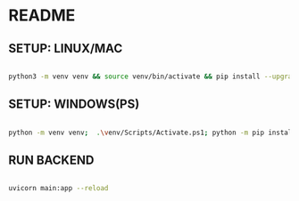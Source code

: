 # README

## SETUP: LINUX/MAC

```bash

python3 -m venv venv && source venv/bin/activate && pip install --upgrade pip && pip install -r requirements.txt

```
## SETUP: WINDOWS(PS)

```bash

python -m venv venv;  .\venv/Scripts/Activate.ps1; python -m pip install -- upgrade pip; pip install -r requirements.txt

```

## RUN BACKEND

```bash

uvicorn main:app --reload

```

